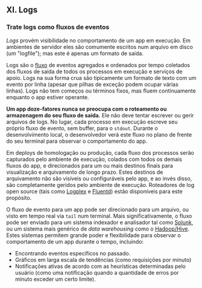 ## XI. Logs

### Trate logs como fluxos de eventos

*Logs* provém visibilidade no comportamento de um app em execução. Em ambientes de servidor eles são comumente escritos num arquivo em disco (um "logfile"); mas este é apenas um formato de saída.

Logs são o [fluxo](https://adam.herokuapp.com/past/2011/4/1/logs_are_streams_not_files/) de eventos agregados e ordenados por tempo coletados dos fluxos de saída de todos os processos em execução e serviços de apoio. Logs na sua forma crua são tipicamente um formato de texto com um evento por linha (apesar que pilhas de exceção podem ocupar várias linhas). Logs não tem começos ou términos fixos, mas fluem continuamente enquanto o app estiver operante.

**Um app doze-fatores nunca se preocupa com o roteamento ou armazenagem do seu fluxo de saída.** Ele não deve tentar escrever ou gerir arquivos de logs. No lugar, cada processo em execução escreve seu próprio fluxo de evento, sem buffer, para o `stdout`. Durante o desenvolvimento local, o desenvolvedor verá este fluxo no plano de frente do seu terminal para observar o comportamento do app.

Em deploys de homologação ou produção, cada fluxo dos processos serão capturados pelo ambiente de execução, colados com todos os demais fluxos do app, e direcionados para um ou mais destinos finais para visualização e arquivamento de longo prazo. Estes destinos de arquivamento não são visíveis ou configuráveis pelo app, e ao invés disso, são completamente geridos pelo ambiente de execução. Roteadores de log open source (tais como [Logplex](https://github.com/heroku/logplex) e [Fluentd](https://github.com/fluent/fluentd)) estão disponíveis para este propósito.

O fluxo de evento para um app pode ser direcionado para um arquivo, ou visto em tempo real via `tail` num terminal. Mais significativamente, o fluxo pode ser enviado para um sistema indexador e analisador tal como [Splunk](http://www.splunk.com/), ou um sistema mais genérico de _data warehousing_ como o [Hadoop/Hive](http://hive.apache.org/). Estes sistemas permitem grande poder e flexibilidade para observar o comportamento de um app durante o tempo, incluindo:

* Encontrando eventos específicos no passado.
* Gráficos em larga escala de tendências (como requisições por minuto)
* Notificações ativas de acordo com as heurísticas determinadas pelo usuário (como uma notificação quando a quantidade de erros por minuto exceder um certo limite).
